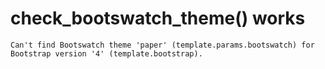 # check_bootswatch_theme() works

    Can't find Bootswatch theme 'paper' (template.params.bootswatch) for Bootstrap version '4' (template.bootstrap).

